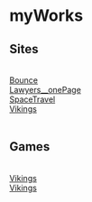 # myWorks

<h2>Sites</h2><br>
<a href="https://radikmikhov.github.io/myWorks/Bounce/index.html" target="_blank">Bounce</a><br>
<a href="https://radikmikhov.github.io/myWorks/Lawyers__onePage/index.html" target="_blank">Lawyers__onePage</a><br>
<a href="https://radikmikhov.github.io/myWorks/SpaceTravel/index.html" target="_blank">SpaceTravel</a><br>
<a href="https://radikmikhov.github.io/myWorks/Vikings/index.html" target="_blank">Vikings</a><br>
<br>
<h2>Games</h2><br>
<a href="https://radikmikhov.github.io/myWorks/Games/Breakout/index.html" target="_blank">Vikings</a><br>
<a href="https://radikmikhov.github.io/myWorks/Games/CatchTheInsect/index.html" target="_blank">Vikings</a><br>

